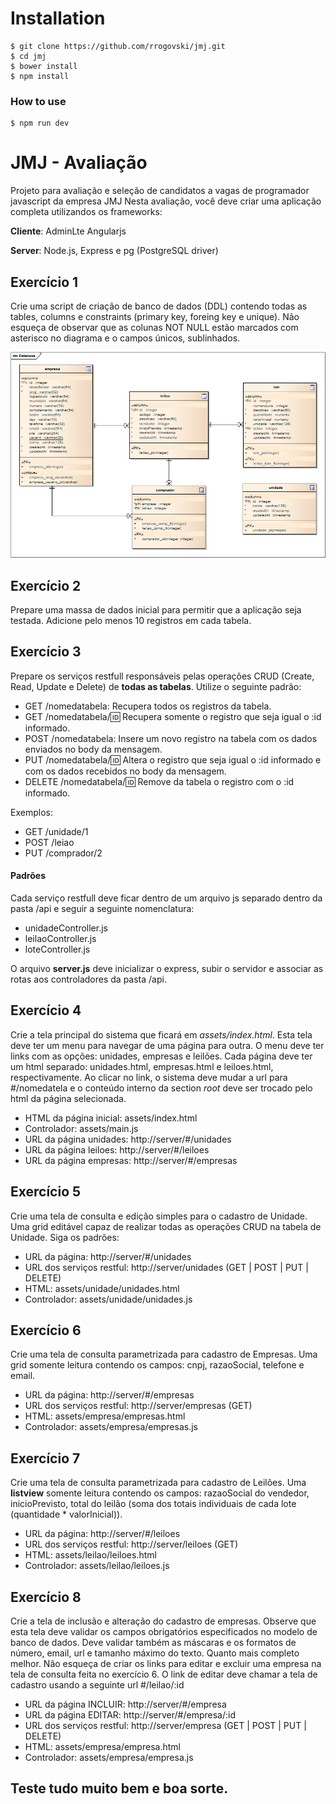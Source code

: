 # Installation

```
$ git clone https://github.com/rrogovski/jmj.git
$ cd jmj
$ bower install
$ npm install
```

### How to use

```
$ npm run dev
```

# JMJ - Avaliação

Projeto para avaliação e seleção de candidatos a vagas de programador javascript da empresa JMJ
Nesta avaliação, você deve criar uma aplicação completa utilizandos os frameworks:

**Cliente**: AdminLte Angularjs

**Server**: Node.js, Express e pg (PostgreSQL driver)

## Exercício 1
Crie uma script de criação de banco de dados (DDL) contendo todas as tables, columns e constraints (primary key, foreing key e unique).
Não esqueça de observar que as colunas NOT NULL estão marcados com asterisco no diagrama e o campos únicos, sublinhados.
 
![alt Banco de dados][database]

## Exercício 2
Prepare uma massa de dados inicial para permitir que a aplicação seja testada. Adicione pelo menos 10 registros em cada tabela.


## Exercício 3
Prepare os serviços restfull responsáveis pelas operações CRUD (Create, Read, Update e Delete) de **todas as tabelas**.
Utilize o seguinte padrão:

- GET /nomedatabela: Recupera todos os registros da tabela.
- GET /nomedatabela/:id: Recupera somente o registro que seja igual o :id informado.
- POST /nomedatabela: Insere um novo registro na tabela com os dados enviados no body da mensagem.
- PUT /nomedatabela/:id: Altera o registro que seja igual o :id informado e com os dados recebidos no body da mensagem.
- DELETE /nomedatabela/:id: Remove da tabela o registro com o :id informado.

Exemplos:

- GET /unidade/1
- POST /leiao
- PUT /comprador/2

#### Padrões 
Cada serviço restfull deve ficar dentro de um arquivo js separado dentro da pasta /api e seguir a seguinte nomenclatura:

- unidadeController.js
- leilaoController.js
- loteController.js

O arquivo **server.js** deve inicializar o express, subir o servidor e associar as rotas aos controladores da pasta /api. 


## Exercício 4
Crie a tela principal do sistema que ficará em _assets/index.html_. Esta tela deve ter um menu para navegar de uma página para outra.
O menu deve ter links com as opções: unidades, empresas e leilões. Cada página deve ter um html separado: unidades.html, empresas.html e leiloes.html, respectivamente.
Ao clicar no link, o sistema deve mudar a url para #/nomedatela e o conteúdo interno da section _root_ deve ser trocado pelo html da página selecionada.

- HTML da página inicial:   assets/index.html
- Controlador:              assets/main.js
- URL da página unidades:   http://server/#/unidades
- URL da página leiloes:    http://server/#/leiloes
- URL da página empresas:   http://server/#/empresas


## Exercício 5
Crie uma tela de consulta e edição simples para o cadastro de Unidade. 
Uma grid editável capaz de realizar todas as operações CRUD na tabela de Unidade. Siga os padrões:

- URL da página:            http://server/#/unidades
- URL dos serviços restful: http://server/unidades (GET | POST | PUT | DELETE)
- HTML:                     assets/unidade/unidades.html
- Controlador:              assets/unidade/unidades.js

## Exercício 6
Crie uma tela de consulta parametrizada para cadastro de Empresas. 
Uma grid somente leitura  contendo os campos: cnpj, razaoSocial, telefone e email.

- URL da página:            http://server/#/empresas
- URL dos serviços restful: http://server/empresas (GET)
- HTML:                     assets/empresa/empresas.html
- Controlador:              assets/empresa/empresas.js


## Exercício 7
Crie uma tela de consulta parametrizada para cadastro de Leilões. 
Uma **listview** somente leitura contendo os campos: razaoSocial do vendedor, inicioPrevisto, total do leilão (soma dos totais individuais de cada lote (quantidade * valorInicial)).

- URL da página:            http://server/#/leiloes
- URL dos serviços restful: http://server/leiloes (GET)
- HTML:                     assets/leilao/leiloes.html
- Controlador:              assets/leilao/leiloes.js


## Exercício 8
Crie a tela de inclusão e alteração do cadastro de empresas.
Observe que esta tela deve validar os campos obrigatórios especificados no modelo de banco de dados. 
Deve validar também as máscaras e os formatos de número, email, url e tamanho máximo do texto. Quanto mais completo melhor.
Não esqueça de criar os links para editar e  excluir uma empresa na tela de consulta feita no exercício 6. 
O link de editar deve chamar a tela de cadastro usando a seguinte url #/leilao/:id

- URL da página INCLUIR:    http://server/#/empresa
- URL da página EDITAR:     http://server/#/empresa/:id
- URL dos serviços restful: http://server/empresa (GET | POST | PUT | DELETE)
- HTML:                     assets/empresa/empresa.html
- Controlador:              assets/empresa/empresa.js


## Teste tudo muito bem e boa sorte.


[database]: config/database.png